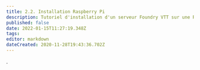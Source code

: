 ```yaml
---
title: 2.2. Installation Raspberry Pi
description: Tutoriel d'installation d'un serveur Foundry VTT sur une Raspberry Pi
published: false
date: 2022-01-15T11:27:19.348Z
tags: 
editor: markdown
dateCreated: 2020-11-28T19:43:36.702Z
---
```


.